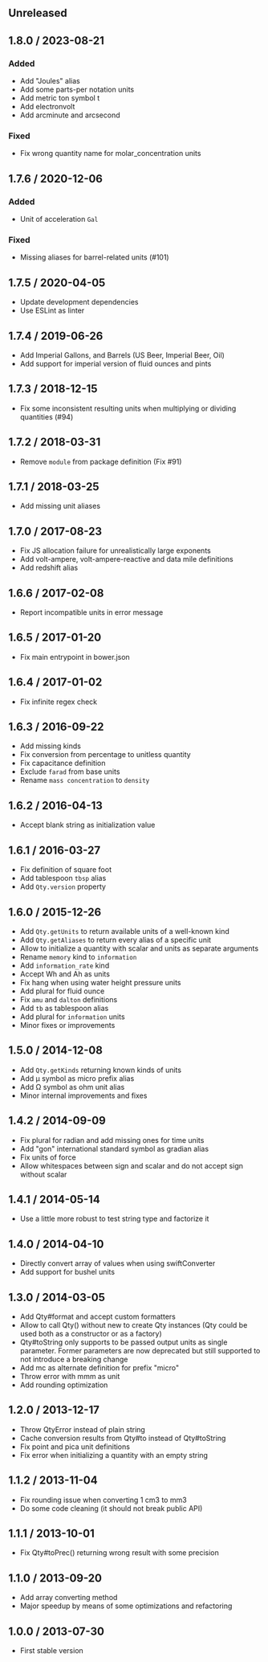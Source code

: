 Unreleased
----------

1.8.0 / 2023-08-21
------------------

### Added

* Add "Joules" alias
* Add some parts-per notation units
* Add metric ton symbol t
* Add electronvolt
* Add arcminute and arcsecond

### Fixed

* Fix wrong quantity name for molar_concentration units

1.7.6 / 2020-12-06
------------------

### Added

* Unit of acceleration `Gal`

### Fixed

* Missing aliases for barrel-related units (#101)

1.7.5 / 2020-04-05
------------------

* Update development dependencies
* Use ESLint as linter

1.7.4 / 2019-06-26
------------------

* Add Imperial Gallons, and Barrels (US Beer, Imperial Beer, Oil)
* Add support for imperial version of fluid ounces and pints

1.7.3 / 2018-12-15
------------------

* Fix some inconsistent resulting units when multiplying or dividing
quantities (#94)

1.7.2 / 2018-03-31
------------------

* Remove `module` from package definition (Fix #91)

1.7.1 / 2018-03-25
------------------

* Add missing unit aliases

1.7.0 / 2017-08-23
------------------

* Fix JS allocation failure for unrealistically large exponents
* Add volt-ampere, volt-ampere-reactive and data mile definitions
* Add redshift alias

1.6.6 / 2017-02-08
------------------

* Report incompatible units in error message

1.6.5 / 2017-01-20
------------------

* Fix main entrypoint in bower.json

1.6.4 / 2017-01-02
------------------

* Fix infinite regex check

1.6.3 / 2016-09-22
------------------

* Add missing kinds
* Fix conversion from percentage to unitless quantity
* Fix capacitance definition
* Exclude `farad` from base units
* Rename `mass concentration` to `density`

1.6.2 / 2016-04-13
------------------

* Accept blank string as initialization value

1.6.1 / 2016-03-27
------------------

* Fix definition of square foot
* Add tablespoon `tbsp` alias
* Add `Qty.version` property

1.6.0 / 2015-12-26
------------------

* Add `Qty.getUnits` to return available units of a well-known kind
* Add `Qty.getAliases` to return every alias of a specific unit
* Allow to initialize a quantity with scalar and units as separate arguments
* Rename `memory` kind to `information`
* Add `information_rate` kind
* Accept Wh and Ah as units
* Fix hang when using water height pressure units
* Add plural for fluid ounce
* Fix `amu` and `dalton` definitions
* Add `tb` as tablespoon alias
* Add plural for `information` units
* Minor fixes or improvements

1.5.0 / 2014-12-08
------------------

* Add `Qty.getKinds` returning known kinds of units
* Add µ symbol as micro prefix alias
* Add Ω symbol as ohm unit alias
* Minor internal improvements and fixes

1.4.2 / 2014-09-09
------------------

* Fix plural for radian and add missing ones for time units
* Add "gon" international standard symbol as gradian alias
* Fix units of force
* Allow whitespaces between sign and scalar and do not accept sign
  without scalar

1.4.1 / 2014-05-14
------------------

* Use a little more robust to test string type and factorize it

1.4.0 / 2014-04-10
------------------

* Directly convert array of values when using swiftConverter
* Add support for bushel units

1.3.0 / 2014-03-05
------------------

* Add Qty#format and accept custom formatters
* Allow to call Qty() without new to create Qty instances (Qty could be used
  both as a constructor or as a factory)
* Qty#toString only supports to be passed output units as single parameter.
  Former parameters are now deprecated but still supported to not introduce
  a breaking change
* Add mc as alternate definition for prefix "micro"
* Throw error with mmm as unit
* Add rounding optimization

1.2.0 / 2013-12-17
------------------

* Throw QtyError instead of plain string
* Cache conversion results from Qty#to instead of Qty#toString
* Fix point and pica unit definitions
* Fix error when initializing a quantity with an empty string

1.1.2 / 2013-11-04
------------------

* Fix rounding issue when converting 1 cm3 to mm3
* Do some code cleaning (it should not break public API)

1.1.1 / 2013-10-01
------------------

* Fix Qty#toPrec() returning wrong result with some precision

1.1.0 / 2013-09-20
------------------

* Add array converting method
* Major speedup by means of some optimizations and refactoring

1.0.0 / 2013-07-30
------------------

* First stable version
